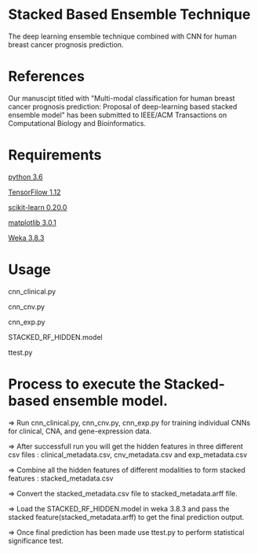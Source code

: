 # Stacked Based Ensemble Technique
The deep learning ensemble technique combined with CNN for human breast cancer prognosis prediction.

# References

Our manuscipt titled with "Multi-modal classification for human breast cancer prognosis prediction: Proposal of deep-learning based stacked ensemble model" has been submitted to IEEE/ACM Transactions on Computational Biology and Bioinformatics.

# Requirements
[python 3.6](https://www.python.org/downloads/)


[TensorFilow 1.12](https://www.tensorflow.org/install/)


[scikit-learn 0.20.0](http://scikit-learn.org/stable/)


[matplotlib 3.0.1](https://matplotlib.org/users/installing.html)


[Weka 3.8.3](https://www.cs.waikato.ac.nz/ml/weka/downloading.html)

# Usage
cnn_clinical.py

cnn_cnv.py

cnn_exp.py

STACKED_RF_HIDDEN.model

ttest.py

# Process to execute the Stacked-based ensemble model.

=>  Run cnn_clinical.py, cnn_cnv.py, cnn_exp.py for training individual CNNs for clinical, CNA, and gene-expression data.

=>  After successfull run you will get the hidden features in three different csv files : clinical_metadata.csv, cnv_metadata.csv and exp_metadata.csv

=> Combine all the hidden features of different modalities to form stacked features : stacked_metadata.csv

=>  Convert the stacked_metadata.csv file to stacked_metadata.arff file. 

=>  Load the STACKED_RF_HIDDEN.model in weka 3.8.3 and pass the stacked feature(stacked_metadata.arff) to get the final prediction output.

=>  Once final prediction has been made use ttest.py to perform statistical significance test.




